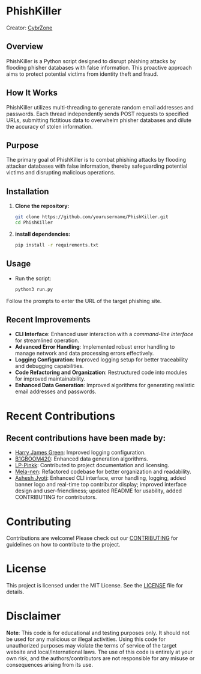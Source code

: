 # PhishKiller
Creator: [CybrZone](https://github.com/CybrZone)

## Overview

PhishKiller is a Python script designed to disrupt phishing attacks by flooding phisher databases with false information. This proactive approach aims to protect potential victims from identity theft and fraud.

## How It Works

PhishKiller utilizes multi-threading to generate random email addresses and passwords. Each thread independently sends POST requests to specified URLs, submitting fictitious data to overwhelm phisher databases and dilute the accuracy of stolen information.

## Purpose

The primary goal of PhishKiller is to combat phishing attacks by flooding attacker databases with false information, thereby safeguarding potential victims and disrupting malicious operations.

## Installation

1. **Clone the repository:**
   ```bash
   git clone https://github.com/yourusername/PhishKiller.git
   cd PhishKiller
2. **install dependencies:**

    ```bash
    pip install -r requirements.txt

## Usage

+ Run the script:

    ```bash
    python3 run.py
    
Follow the prompts to enter the URL of the target phishing site.

## Recent Improvements

+ **CLI Interface**: Enhanced user interaction with a *command-line interface* for streamlined operation.
+ **Advanced Error Handling**: Implemented robust error handling to manage network and data processing errors effectively.
+ **Logging Configuration**: Improved logging setup for better traceability and debugging capabilities.
+ **Code Refactoring and Organization**: Restructured code into modules for improved maintainability.
+ **Enhanced Data Generation**: Improved algorithms for generating realistic email addresses and passwords.

# Recent Contributions

## Recent contributions have been made by:

+ [Harry James Green](https://github.com/HarryJamesGreen): Improved logging configuration.
+ [B1GBOOM420](https://github.com/B1GBOOM420): Enhanced data generation algorithms.
+ [LP-Pinkk](https://github.com/lp-pinkk): Contributed to project documentation and licensing.
+ [Mela-nen](https://github.com/lp-pinkk): Refactored codebase for better organization and readability.
+ [Ashesh Jyoti](https://github.com/asheshjyotii): Enhanced CLI interface, error handling, logging, added banner logo and real-time top contributor display; improved interface design and user-friendliness; updated README for usability, added CONTRIBUTING for contributors.

# Contributing
Contributions are welcome! Please check out our [CONTRIBUTING](https://github.com/CybrZone/phishkiller/blob/main/CONTRIBUTING) for guidelines on how to contribute to the project.

# License

This project is licensed under the MIT License. See the [LICENSE](https://github.com/CybrZone/phishkiller/blob/main/LICENSE) file for details.

# Disclaimer

**Note**: This code is for educational and testing purposes only. It should not be used for any malicious or illegal activities. Using this code for unauthorized purposes may violate the terms of service of the target website and local/international laws. The use of this code is entirely at your own risk, and the authors/contributors are not responsible for any misuse or consequences arising from its use.
